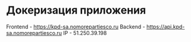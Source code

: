 # Докеризация приложения

Frontend - https://kpd-sa.nomorepartiesco.ru
Backend - https://api.kpd-sa.nomorepartiesco.ru
IP - 51.250.39.198